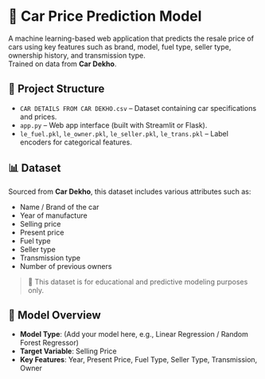 # 🚗 Car Price Prediction Model

A machine learning-based web application that predicts the resale price of cars using key features such as brand, model, fuel type, seller type, ownership history, and transmission type.  
Trained on data from **Car Dekho**.

## 📁 Project Structure

- `CAR DETAILS FROM CAR DEKHO.csv` – Dataset containing car specifications and prices.
- `app.py` – Web app interface (built with Streamlit or Flask).
- `le_fuel.pkl`, `le_owner.pkl`, `le_seller.pkl`, `le_trans.pkl` – Label encoders for categorical features.

## 📊 Dataset

Sourced from **Car Dekho**, this dataset includes various attributes such as:

- Name / Brand of the car
- Year of manufacture
- Selling price
- Present price
- Fuel type
- Seller type
- Transmission type
- Number of previous owners

> 📌 This dataset is for educational and predictive modeling purposes only.

## 🧠 Model Overview

- **Model Type**: (Add your model here, e.g., Linear Regression / Random Forest Regressor)
- **Target Variable**: Selling Price
- **Key Features**: Year, Present Price, Fuel Type, Seller Type, Transmission, Owner

